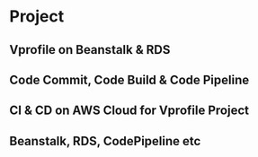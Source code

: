 # Project

## Vprofile on Beanstalk & RDS

## Code Commit, Code Build & Code Pipeline

## CI & CD on AWS Cloud for Vprofile Project

## Beanstalk, RDS, CodePipeline etc
